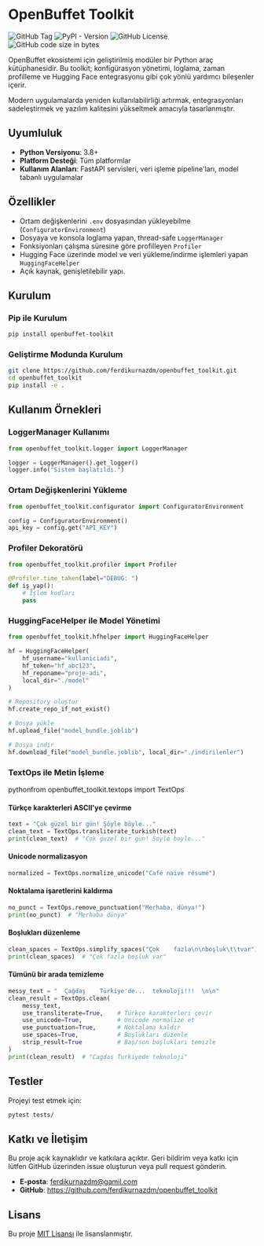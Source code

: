# OpenBuffet Toolkit

![GitHub Tag](https://img.shields.io/github/v/tag/ferdikurnazdm/openbuffet_toolkit)
![PyPI - Version](https://img.shields.io/pypi/v/openbuffet-toolkit)
![GitHub License](https://img.shields.io/github/license/ferdikurnazdm/openbuffet_toolkit)
![GitHub code size in bytes](https://img.shields.io/github/languages/code-size/ferdikurnazdm/openbuffet_toolkit)



OpenBuffet ekosistemi için geliştirilmiş modüler bir Python araç kütüphanesidir. Bu toolkit; konfigürasyon yönetimi, loglama, zaman profilleme ve Hugging Face entegrasyonu gibi çok yönlü yardımcı bileşenler içerir. 

Modern uygulamalarda yeniden kullanılabilirliği artırmak, entegrasyonları sadeleştirmek ve yazılım kalitesini yükseltmek amacıyla tasarlanmıştır.

## Uyumluluk

- **Python Versiyonu**: 3.8+
- **Platform Desteği**: Tüm platformlar
- **Kullanım Alanları**: FastAPI servisleri, veri işleme pipeline'ları, model tabanlı uygulamalar

## Özellikler

-  Ortam değişkenlerini `.env` dosyasından yükleyebilme (`ConfiguratorEnvironment`)
-  Dosyaya ve konsola loglama yapan, thread-safe `LoggerManager`
-  Fonksiyonları çalışma süresine göre profilleyen `Profiler`
-  Hugging Face üzerinde model ve veri yükleme/indirme işlemleri yapan `HuggingFaceHelper`
-  Açık kaynak, genişletilebilir yapı.

## Kurulum

### Pip ile Kurulum

```bash
pip install openbuffet-toolkit
```

### Geliştirme Modunda Kurulum

```bash
git clone https://github.com/ferdikurnazdm/openbuffet_toolkit.git
cd openbuffet_toolkit
pip install -e .
```

## Kullanım Örnekleri

### LoggerManager Kullanımı

```python
from openbuffet_toolkit.logger import LoggerManager

logger = LoggerManager().get_logger()
logger.info("Sistem başlatıldı.")
```

### Ortam Değişkenlerini Yükleme

```python
from openbuffet_toolkit.configurator import ConfiguratorEnvironment

config = ConfiguratorEnvironment()
api_key = config.get("API_KEY")
```

### Profiler Dekoratörü

```python
from openbuffet_toolkit.profiler import Profiler

@Profiler.time_taken(label="DEBUG: ")
def iş_yap():
    # İşlem kodları
    pass
```

### HuggingFaceHelper ile Model Yönetimi

```python
from openbuffet_toolkit.hfhelper import HuggingFaceHelper

hf = HuggingFaceHelper(
    hf_username="kullaniciadi",
    hf_token="hf_abc123",
    hf_reponame="proje-adi",
    local_dir="./model"
)

# Repository oluştur
hf.create_repo_if_not_exist()

# Dosya yükle
hf.upload_file("model_bundle.joblib")

# Dosya indir
hf.download_file("model_bundle.joblib", local_dir="./indirilenler")
```
### TextOps ile Metin İşleme
pythonfrom openbuffet_toolkit.textops import TextOps

#### Türkçe karakterleri ASCII'ye çevirme
```python
text = "Çok güzel bir gün! Şöyle böyle..."
clean_text = TextOps.transliterate_turkish(text)
print(clean_text)  # "Cok guzel bir gun! Soyle boyle..."
```
#### Unicode normalizasyon
```python
normalized = TextOps.normalize_unicode("Café naïve résumé")
```
#### Noktalama işaretlerini kaldırma
```python
no_punct = TextOps.remove_punctuation("Merhaba, dünya!")
print(no_punct)  # "Merhaba dünya"
```
#### Boşlukları düzenleme
```python
clean_spaces = TextOps.simplify_spaces("Çok    fazla\n\nboşluk\t\tvar")
print(clean_spaces)  # "Çok fazla boşluk var"
```
#### Tümünü bir arada temizleme
```python
messy_text = "  Çağdaş    Türkiye'de...  teknoloji!!!  \n\n"
clean_result = TextOps.clean(
    messy_text,
    use_transliterate=True,    # Türkçe karakterleri çevir
    use_unicode=True,          # Unicode normalize et
    use_punctuation=True,      # Noktalama kaldır
    use_spaces=True,           # Boşlukları düzenle
    strip_result=True          # Baş/son boşlukları temizle
)
print(clean_result)  # "Cagdas Turkiyede teknoloji"
```
## Testler

Projeyi test etmek için:

```bash
pytest tests/
```

## Katkı ve İletişim

Bu proje açık kaynaklıdır ve katkılara açıktır. Geri bildirim veya katkı için lütfen GitHub üzerinden issue oluşturun veya pull request gönderin.

- **E-posta**: ferdikurnazdm@gamil.com
- **GitHub**: https://github.com/ferdikurnazdm/openbuffet_toolkit

## Lisans

Bu proje [MIT Lisansı](LICENSE) ile lisanslanmıştır.